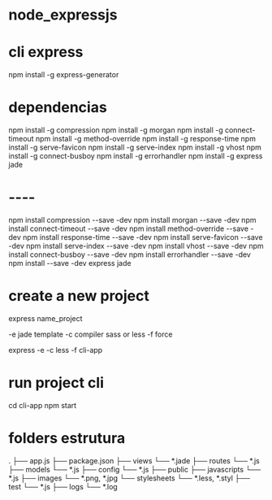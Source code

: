 # node_expressjs

# cli express
npm install -g express-generator

# dependencias
npm install -g compression
npm install -g morgan
npm install -g connect-timeout
npm install -g method-override
npm install -g response-time
npm install -g serve-favicon
npm install -g serve-index
npm install -g vhost
npm install -g connect-busboy
npm install -g errorhandler
npm install -g express jade

# ----

npm install compression --save -dev
npm install morgan --save -dev
npm install connect-timeout --save -dev
npm install method-override --save -dev
npm install response-time --save -dev
npm install serve-favicon --save -dev
npm install serve-index --save -dev
npm install vhost --save -dev
npm install connect-busboy --save -dev
npm install errorhandler --save -dev
npm install --save -dev express jade

# create a new project
express name_project

-e jade template
-c compiler sass or less
-f force

express -e -c less -f cli-app

# run project cli
cd cli-app
npm start

# folders estrutura
.
├── app.js 
├── package.json
├── views
    └── *.jade
├── routes
    └── *.js
├── models
    └── *.js
├── config
    └── *.js
├── public
    ├── javascripts
        └── *.js
    ├── images
        └── *.png, *.jpg
    └── stylesheets
        └── *.less, *.styl
├── test
    └── *.js
├── logs
    └── *.log